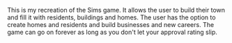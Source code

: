 This is my recreation of the Sims game. It allows the user to build their town and fill it with residents, buildings and homes. The user has the option to create homes and residents and build businesses and new careers. The game can go on forever as long as you don't let your approval rating slip.
